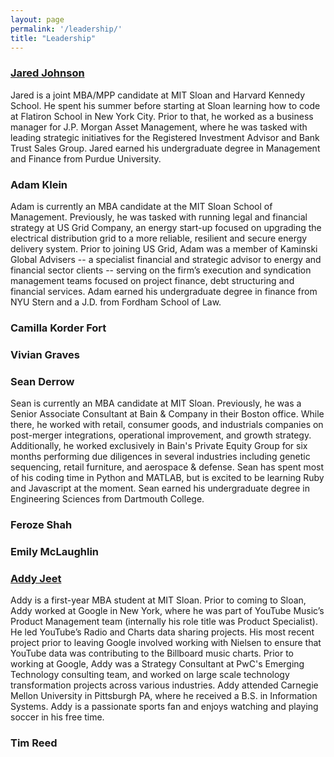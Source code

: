 ```yaml
---
layout: page
permalink: '/leadership/'
title: "Leadership"
---
```


### <a href='http://jared-johnson.com' target='\_blank'>Jared Johnson</a>
Jared is a joint MBA/MPP candidate at MIT Sloan and Harvard Kennedy School. He spent his summer before starting at Sloan learning how to code at Flatiron School in New York City. Prior to that, he worked as a business manager for J.P. Morgan Asset Management, where he was tasked with leading strategic initiatives for the Registered Investment Advisor and Bank Trust Sales Group. Jared earned his undergraduate degree in Management and Finance from Purdue University.

### Adam Klein

Adam is currently an MBA candidate at the MIT Sloan School of Management. Previously,
he was tasked with running legal and financial strategy at US Grid Company, an energy start-up focused on upgrading the electrical distribution grid to a more reliable, resilient and secure energy delivery system. Prior to joining US Grid, Adam was a member of Kaminski Global Advisers -- a specialist financial and strategic advisor to energy and financial sector clients -- serving on the firm’s execution and syndication management teams focused on project finance, debt structuring and financial services. Adam earned his undergraduate degree in finance from NYU Stern and a J.D. from Fordham School of Law.

### Camilla Korder Fort

### Vivian Graves

### Sean Derrow

Sean is currently an MBA candidate at MIT Sloan. Previously, he was a Senior Associate Consultant at Bain & Company in their Boston office. While there, he worked with retail, consumer goods, and industrials companies on post-merger integrations, operational improvement, and growth strategy. Additionally, he worked exclusively in Bain's Private Equity Group for six months performing due diligences in several industries including genetic sequencing, retail furniture, and aerospace & defense. Sean has spent most of his coding time in Python and MATLAB, but is excited to be learning Ruby and Javascript at the moment. Sean earned his undergraduate degree in Engineering Sciences from Dartmouth College.

### Feroze Shah

### Emily McLaughlin

###  <a href='https://www.linkedin.com/in/addyjeet/'>Addy Jeet</a>

Addy is a first-year MBA student at MIT Sloan. Prior to coming to Sloan, Addy worked at Google in New York, where he was part of YouTube Music’s Product Management team (internally his role title was Product Specialist). He led YouTube’s Radio and Charts data sharing projects. His most recent project prior to leaving Google involved working with Nielsen to ensure that YouTube data was contributing to the Billboard music charts. Prior to working at Google, Addy was a Strategy Consultant at PwC's Emerging Technology consulting team, and worked on large scale technology transformation projects across various industries. Addy attended Carnegie Mellon University in Pittsburgh PA, where he received a B.S. in Information Systems. Addy is a passionate sports fan and enjoys watching and playing soccer in his free time. 

### Tim Reed

